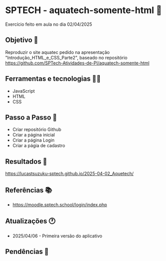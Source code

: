 # SPTECH - aquatech-somente-html 🚩

Exercício feito em aula no dia 02/04/2025

## Objetivo 📜

Reproduzir o site aquatec pedido na apresentação "Introdução_HTML_e_CSS_Parte2", baseado no repositório https://github.com/SPTech-Atividades-de-PI/aquatech-somente-html

## Ferramentas e tecnologias 👨‍💻

- JavaScript
- HTML
- CSS

## Passo a Passo 👣

- Criar repositório Github
- Criar a página inicial
- Criar a página Login
- Criar a págia de cadastro

## Resultados 🎁

https://lucastsuzuku-sptech.github.io/2025-04-02_Aquetech/

## Referências 📚

- https://moodle.sptech.school/login/index.php

## Atualizações 🕐

- 2025/04/06 - Primeira versão do aplicativo

## Pendências 🚨

